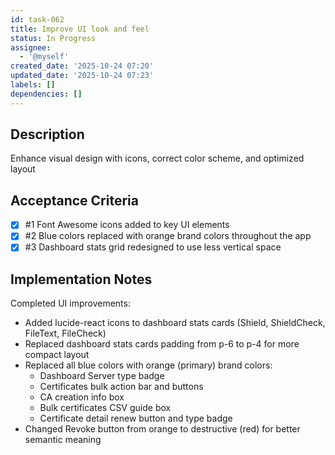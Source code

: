 ```yaml
---
id: task-062
title: Improve UI look and feel
status: In Progress
assignee:
  - '@myself'
created_date: '2025-10-24 07:20'
updated_date: '2025-10-24 07:23'
labels: []
dependencies: []
---
```


## Description

<!-- SECTION:DESCRIPTION:BEGIN -->
Enhance visual design with icons, correct color scheme, and optimized layout
<!-- SECTION:DESCRIPTION:END -->

## Acceptance Criteria
<!-- AC:BEGIN -->
- [x] #1 Font Awesome icons added to key UI elements
- [x] #2 Blue colors replaced with orange brand colors throughout the app
- [x] #3 Dashboard stats grid redesigned to use less vertical space
<!-- AC:END -->

## Implementation Notes

<!-- SECTION:NOTES:BEGIN -->
Completed UI improvements:

- Added lucide-react icons to dashboard stats cards (Shield, ShieldCheck, FileText, FileCheck)
- Replaced dashboard stats cards padding from p-6 to p-4 for more compact layout
- Replaced all blue colors with orange (primary) brand colors:
  - Dashboard Server type badge
  - Certificates bulk action bar and buttons
  - CA creation info box
  - Bulk certificates CSV guide box
  - Certificate detail renew button and type badge
- Changed Revoke button from orange to destructive (red) for better semantic meaning
<!-- SECTION:NOTES:END -->
